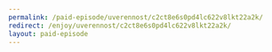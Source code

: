 ```yaml
---
permalink: /paid-episode/uverennost/c2ct8e6s0pd4lc622v8lkt22a2k/
redirect: /enjoy/uverennost/c2ct8e6s0pd4lc622v8lkt22a2k/
layout: paid-episode
---
```

